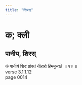 ```yaml
---
title: "शिरस्"
---
```


# क; क्ली
## पानीय, शिरस्
कं पानीयं शिरः प्रोक्तं नीहारो हिममुच्यते ॥ १२ ॥<br />verse 3.1.1.12<br />page 0014

